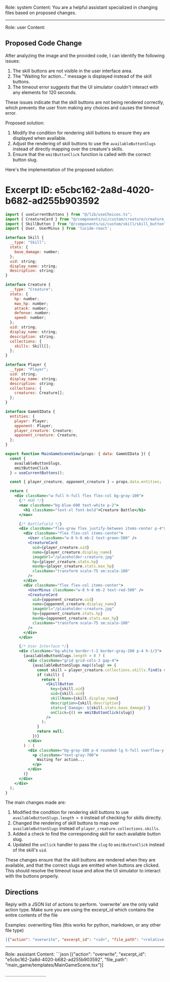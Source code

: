 Role: system
Content: You are a helpful assistant specialized in changing files based on proposed changes.
__________________
Role: user
Content: 
## Proposed Code Change
After analyzing the image and the provided code, I can identify the following issues:

1. The skill buttons are not visible in the user interface area.
2. The "Waiting for action..." message is displayed instead of the skill buttons.
3. The timeout error suggests that the UI simulator couldn't interact with any elements for 120 seconds.

These issues indicate that the skill buttons are not being rendered correctly, which prevents the user from making any choices and causes the timeout error.

Proposed solution:

1. Modify the condition for rendering skill buttons to ensure they are displayed when available.
2. Adjust the rendering of skill buttons to use the `availableButtonSlugs` instead of directly mapping over the creature's skills.
3. Ensure that the `emitButtonClick` function is called with the correct button slug.

Here's the implementation of the proposed solution:

# Excerpt ID: e5cbc162-2a8d-4020-b682-ad255b903592
```jsx main_game/templates/MainGameScene.tsx
import { useCurrentButtons } from "@/lib/useChoices.ts";
import { CreatureCard } from "@/components/ui/custom/creature/creature_card";
import { SkillButton } from "@/components/ui/custom/skill/skill_button";
import { User, UserMinus } from 'lucide-react';

interface Skill {
  __type: "Skill";
  stats: {
    base_damage: number;
  };
  uid: string;
  display_name: string;
  description: string;
}

interface Creature {
  __type: "Creature";
  stats: {
    hp: number;
    max_hp: number;
    attack: number;
    defense: number;
    speed: number;
  };
  uid: string;
  display_name: string;
  description: string;
  collections: {
    skills: Skill[];
  };
}

interface Player {
  __type: "Player";
  uid: string;
  display_name: string;
  description: string;
  collections: {
    creatures: Creature[];
  };
}

interface GameUIData {
  entities: {
    player: Player;
    opponent: Player;
    player_creature: Creature;
    opponent_creature: Creature;
  };
}

export function MainGameSceneView(props: { data: GameUIData }) {
  const {
    availableButtonSlugs,
    emitButtonClick
  } = useCurrentButtons();

  const { player_creature, opponent_creature } = props.data.entities;

  return (
    <div className="w-full h-full flex flex-col bg-gray-100">
      {/* HUD */}
      <nav className="bg-blue-600 text-white p-2">
        <h1 className="text-xl font-bold">Creature Battle</h1>
      </nav>

      {/* Battlefield */}
      <div className="flex-grow flex justify-between items-center p-4">
        <div className="flex flex-col items-center">
          <User className="w-8 h-8 mb-2 text-green-500" />
          <CreatureCard
            uid={player_creature.uid}
            name={player_creature.display_name}
            imageUrl="/placeholder-creature.jpg"
            hp={player_creature.stats.hp}
            maxHp={player_creature.stats.max_hp}
            className="transform scale-75 sm:scale-100"
          />
        </div>
        <div className="flex flex-col items-center">
          <UserMinus className="w-8 h-8 mb-2 text-red-500" />
          <CreatureCard
            uid={opponent_creature.uid}
            name={opponent_creature.display_name}
            imageUrl="/placeholder-creature.jpg"
            hp={opponent_creature.stats.hp}
            maxHp={opponent_creature.stats.max_hp}
            className="transform scale-75 sm:scale-100"
          />
        </div>
      </div>

      {/* User Interface */}
      <div className="bg-white border-t-2 border-gray-200 p-4 h-1/3">
        {availableButtonSlugs.length > 0 ? (
          <div className="grid grid-cols-2 gap-4">
            {availableButtonSlugs.map((slug) => {
              const skill = player_creature.collections.skills.find(s => s.uid === slug);
              if (skill) {
                return (
                  <SkillButton
                    key={skill.uid}
                    uid={skill.uid}
                    skillName={skill.display_name}
                    description={skill.description}
                    stats={`Damage: ${skill.stats.base_damage}`}
                    onClick={() => emitButtonClick(slug)}
                  />
                );
              }
              return null;
            })}
          </div>
        ) : (
          <div className="bg-gray-100 p-4 rounded-lg h-full overflow-y-auto">
            <p className="text-gray-700">
              Waiting for action...
            </p>
          </div>
        )}
      </div>
    </div>
  );
}
```

The main changes made are:

1. Modified the condition for rendering skill buttons to use `availableButtonSlugs.length > 0` instead of checking for skills directly.
2. Changed the rendering of skill buttons to map over `availableButtonSlugs` instead of `player_creature.collections.skills`.
3. Added a check to find the corresponding skill for each available button slug.
4. Updated the `onClick` handler to pass the `slug` to `emitButtonClick` instead of the skill's `uid`.

These changes ensure that the skill buttons are rendered when they are available, and that the correct slugs are emitted when buttons are clicked. This should resolve the timeout issue and allow the UI simulator to interact with the buttons properly.

## Directions
Reply with a JSON list of actions to perform. 'overwrite' are the only valid action type. 
Make sure you are using the excerpt_id which contains the entire contents of the file

Examples:
overwriting files (this works for python, markdown, or any other file type)
```json output_example1
[{"action": "overwrite", "excerpt_id": "<id>", "file_path": "<relative file path>"}]
```

__________________
Role: assistant
Content: ```json
[{"action": "overwrite", "excerpt_id": "e5cbc162-2a8d-4020-b682-ad255b903592", "file_path": "main_game/templates/MainGameScene.tsx"}]
```
__________________
